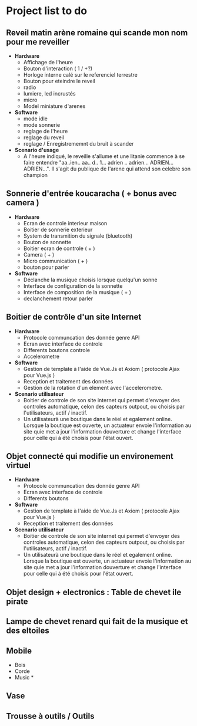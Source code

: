 # Project list to do

## Reveil matin arène romaine qui scande mon nom pour me reveiller
* **Hardware**
  * Affichage de l'heure
  * Bouton d'interaction ( 1 / +?)
  * Horloge interne calé sur le referenciel terrestre
  * Bouton pour eteindre le reveil
  * radio
  * lumiere, led incrustés
  * micro
  * Model miniature d'arenes
* **Software**
  * mode idle
  * mode sonnerie
  * reglage de l'heure
  * reglage du reveil
  * reglage / Enregistrememnt du bruit à scander
* **Scenario d'usage**
  * A l'heure indiqué, le reveille s'allume et une litanie commence à se faire entendre "aa..ien.. aa.. d.. 1... adrien .. adrien... ADRIEN... ADRIEN...". Il s'agit du publique de l'arene qui attend son celebre son champion

## Sonnerie d'entrée koucaracha ( + bonus avec camera )
* **Hardware**
  * Ecran de controle interieur maison
  * Boitier de sonnerie exterieur
  * System de transmition du signale (bluetooth)
  * Bouton de sonnette
  * Boitier ecran de controle ( + )
  * Camera ( + )
  * Micro communication ( + )
  * bouton pour parler
* **Software**
  * Déclanche la musique choisis lorsque quelqu'un sonne
  * Interface de configuration de la sonnette
  * Interface de composition de la musique ( + )
  * declanchement retour parler


## Boitier de contrôle d'un site Internet
* **Hardware**
  * Protocole communcation des donnée genre API
  * Ecran avec interface de controle
  * Differents boutons controle
  * Accelerometre
* **Software**
  * Gestion de template à l'aide de Vue.Js et Axiom ( protocole Ajax pour Vue.js )
  * Reception et traitement des données
  * Gestion de la rotation d'un element avec l'accelerometre.
* **Scenario utilisateur**
  * Boitier de controle de son site internet qui permet d'envoyer des controles automatique, celon des capteurs outpout, ou choisis par l'utilisateurs, actif / inactif.
  * Un utilisateurà une boutique dans le réel et egalement online. Lorsque la boutique est ouverte, un actuateur envoie l'information au site quie met a jour l'information douverture et change l'interface pour celle qui à été choisis pour l'état ouvert.

## Objet connecté qui modifie un environement virtuel
* **Hardware**
  * Protocole communcation des donnée genre API
  * Ecran avec interface de controle
  * Differents boutons
* **Software**
  * Gestion de template à l'aide de Vue.Js et Axiom ( protocole Ajax pour Vue.js )
  * Reception et traitement des données
* **Scenario utilisateur**
  * Boitier de controle de son site internet qui permet d'envoyer des controles automatique, celon des capteurs outpout, ou choisis par l'utilisateurs, actif / inactif.
  * Un utilisateurà une boutique dans le réel et egalement online. Lorsque la boutique est ouverte, un actuateur envoie l'information au site quie met a jour l'information douverture et change l'interface pour celle qui à été choisis pour l'état ouvert.

## Objet design + electronics : Table de chevet ile pirate

## Lampe de chevet renard qui fait de la musique et des eltoiles

## Mobile
* Bois
* Corde
* Music
  *

## Vase

## Trousse à outils / Outils

##
